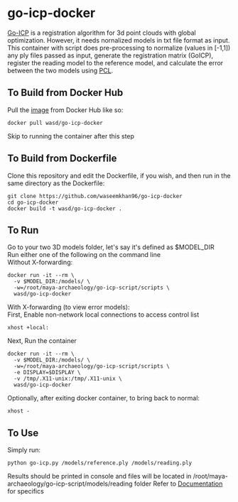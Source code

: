 # go-icp-docker
[Go-ICP](http://jlyang.org/go-icp/) is a registration algorithm for 3d point clouds with global optimization. However, it needs nornalized models in txt file format as input. This container with script does pre-processing to normalize (values in \[-1,1\]) any ply files passed as input, generate the registration matrix (GoICP), register the reading model to the reference model, and calculate the error between the two models using [PCL](http://pointclouds.org/).

## To Build from Docker Hub
Pull the [image](https://hub.docker.com/r/wasd/go-icp-docker/) from Docker Hub like so:
```
docker pull wasd/go-icp-docker
```
Skip to running the container after this step

## To Build from Dockerfile
Clone this repository and edit the Dockerfile, if you wish, and then run in the same directory as the Dockerfile:
```
git clone https://github.com/waseemkhan96/go-icp-docker
cd go-icp-docker
docker build -t wasd/go-icp-docker .
```

## To Run
Go to your two 3D models folder, let's say it's defined as $MODEL_DIR  
Run either one of the following on the command line  
Without X-forwarding:
```
docker run -it --rm \
  -v $MODEL_DIR:/models/ \
  -w=/root/maya-archaeology/go-icp-script/scripts \
  wasd/go-icp-docker
```
With X-forwarding (to view error models):  
First, Enable non-network local connections to access control list
```
xhost +local:
```
Next, Run the container
```
docker run -it --rm \
  -v $MODEL_DIR:/models/ \
  -w=/root/maya-archaeology/go-icp-script/scripts \
  -e DISPLAY=$DISPLAY \
  -v /tmp/.X11-unix:/tmp/.X11-unix \
  wasd/go-icp-docker
```
Optionally, after exiting docker container, to bring back to normal:
```
xhost -
```

## To Use
Simply run:
```
python go-icp.py /models/reference.ply /models/reading.ply
```
Results should be printed in console and files will be located in /root/maya-archaeology/go-icp-script/models/reading folder
Refer to [Documentation](https://github.com/UCSD-E4E/maya-archaeology#go-icp-script) for specifics
